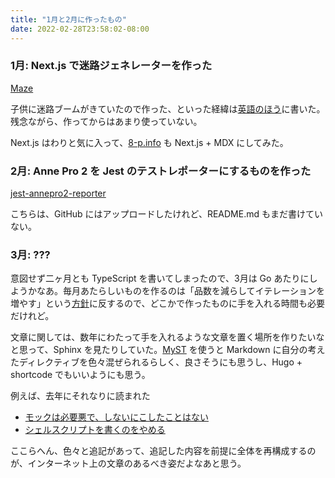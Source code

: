 ```yaml
---
title: "1月と2月に作ったもの"
date: 2022-02-28T23:58:02-08:00
---
```


### 1月: Next.js で迷路ジェネレーターを作った

[Maze](https://8-p.info/maze/)

子供に迷路ブームがきていたので作った、といった経緯は[英語のほう](https://blog.8-p.info/en/2022/01/23/maze/)に書いた。残念ながら、作ってからはあまり使っていない。

Next.js はわりと気に入って、[8-p.info](https://8-p.info/) も Next.js + MDX にしてみた。

### 2月: Anne Pro 2 を Jest のテストレポーターにするものを作った

[jest-annepro2-reporter](https://github.com/kzys/jest-annepro2-reporter)

こちらは、GitHub にはアップロードしたけれど、README.md もまだ書けていない。

### 3月: ???

意図せず二ヶ月とも TypeScript を書いてしまったので、3月は Go あたりにしようかなあ。毎月あたらしいものを作るのは「品数を減らしてイテレーションを増やす」という[方針](https://blog.8-p.info/ja/2021/12/28/next/)に反するので、どこかで作ったものに手を入れる時間も必要だけれど。

文章に関しては、数年にわたって手を入れるような文章を置く場所を作りたいなと思って、Sphinx を見たりしていた。[MyST](https://myst-parser.readthedocs.io/en/latest/) を使うと Markdown に自分の考えたディレクティブを色々混ぜられるらしく、良さそうにも思うし、Hugo + shortcode でもいいようにも思う。

例えば、去年にそれなりに読まれた

* [モックは必要悪で、しないにこしたことはない](https://blog.8-p.info/ja/2021/10/12/mock/)
* [シェルスクリプトを書くのをやめる](https://blog.8-p.info/ja/2021/09/15/bash/)

ここらへん、色々と追記があって、追記した内容を前提に全体を再構成するのが、インターネット上の文章のあるべき姿だよなあと思う。
